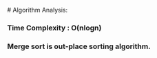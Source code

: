 ​# Algorithm Analysis:

### Time Complexity : O(nlogn) 
### Merge sort is out-place sorting algorithm.
